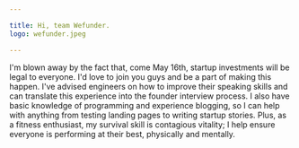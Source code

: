 ```yaml
---

title: Hi, team Wefunder.
logo: wefunder.jpeg

---
```


I'm blown away by the fact that, come May 16th, startup investments will be legal to everyone. I'd love to join you guys and be a part of making this happen. I've advised engineers on how to improve their speaking skills and can translate this experience into the founder interview process. I also have basic knowledge of programming and experience blogging, so I can help with anything from testing landing pages to writing startup stories. Plus, as a fitness enthusiast, my survival skill is contagious vitality; I help ensure everyone is performing at their best, physically and mentally. 

